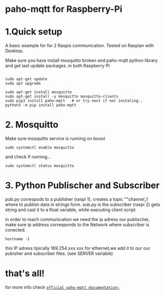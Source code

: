 # paho-mqtt for Raspberry-Pi 

# 1.Quick setup

A basic example for  for 2 Raspis communication. Tested on Raspian with Desktop.

Make sure you have install mosquitto broken and paho-mqtt python library
and get last update packages. in both Raspberry Pi

```console 

sudo apt-get update
sudo apt upgrade

sudo apt-get install mosquitto
sudo apt-get install -y mosquitto mosquitto-clients
sudo pip3 install paho-mqtt   # or try next if not instaling..
python3 -m pip install paho-mqtt

```
# 2. Mosquitto
Make sure mosquitto service is running on booot

```console
sudo systemctl enable mosquitto
```
and check if running...

```console
sudo systemctl status mosquitto
```
# 3. Python Publischer and Subscriber

pub.py correspods to a publisher (raspi 1), creates a topic ""channel_1 where to publish data in strings form.
sub.py is the subscriber (raspi 2) gets string and cast it to a float variable, while executing client script

in order to reach communication we need the ip adress our publischer, make sure ip address corresponds to the Network where subscriber is conected.
```console
hostname -I
```
this IP adress tipically 169.254.xxx.xxx for ethernet,we add it to our our pubisher and subscriber files. (see SERVER variable)


# that's all!
for more info check [`official paho-mqtt documentation:`](https://www.eclipse.org/paho/index.php?page=clients/python/docs/index.php)
